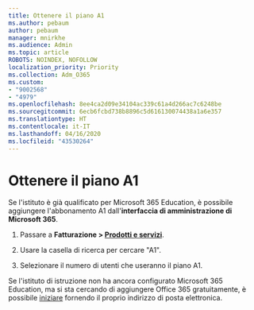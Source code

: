 ```yaml
---
title: Ottenere il piano A1
ms.author: pebaum
author: pebaum
manager: mnirkhe
ms.audience: Admin
ms.topic: article
ROBOTS: NOINDEX, NOFOLLOW
localization_priority: Priority
ms.collection: Adm_O365
ms.custom:
- "9002568"
- "4979"
ms.openlocfilehash: 8ee4ca2d09e34104ac339c61a4d266ac7c6248be
ms.sourcegitcommit: 6ecb6fcbd738b8896c5d616130074438a1a6e357
ms.translationtype: HT
ms.contentlocale: it-IT
ms.lasthandoff: 04/16/2020
ms.locfileid: "43530264"
---
```

# <a name="get-the-a1-plan"></a>Ottenere il piano A1

Se l'istituto è già qualificato per Microsoft 365 Education, è possibile aggiungere l'abbonamento A1 dall'**interfaccia di amministrazione di Microsoft 365**. 

1. Passare a **Fatturazione > [Prodotti e servizi](https://go.microsoft.com/fwlink/p/?linkid=868433)**.

2. Usare la casella di ricerca per cercare "A1".

3. Selezionare il numero di utenti che useranno il piano A1.

Se l'istituto di istruzione non ha ancora configurato Microsoft 365 Education, ma si sta cercando di aggiungere Office 365 gratuitamente, è possibile [iniziare](https://www.microsoft.com/education/products/office) fornendo il proprio indirizzo di posta elettronica. 
